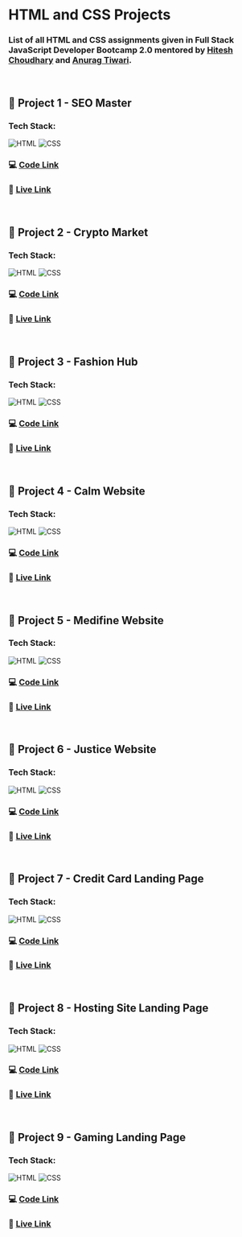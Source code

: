 # HTML and CSS Projects

### List of all HTML and CSS assignments given in Full Stack JavaScript Developer Bootcamp 2.0 mentored by [Hitesh Choudhary](https://github.com/hiteshchoudhary) and [Anurag Tiwari](https://github.com/anuragtiwarime).

<br>

## :pushpin: Project 1 - SEO Master

### Tech Stack:

![HTML](https://img.shields.io/badge/HTML5-E34F26?style=for-the-badge&logo=html5&logoColor=white)
![CSS](https://img.shields.io/badge/CSS3-1572B6?style=for-the-badge&logo=css3&logoColor=white)

### :computer: [Code Link](https://github.com/d1payan/seo-master-webpage)

### :rocket: [Live Link](https://seo-master-webpage.netlify.app)

<br>

## :pushpin: Project 2 - Crypto Market

### Tech Stack:

![HTML](https://img.shields.io/badge/HTML5-E34F26?style=for-the-badge&logo=html5&logoColor=white)
![CSS](https://img.shields.io/badge/CSS3-1572B6?style=for-the-badge&logo=css3&logoColor=white)

### :computer: [Code Link](https://github.com/d1payan/crypto-market-webpage)

### :rocket: [Live Link](https://crypto-market-webpage.netlify.app)

<br>

## :pushpin: Project 3 - Fashion Hub

### Tech Stack:

![HTML](https://img.shields.io/badge/HTML5-E34F26?style=for-the-badge&logo=html5&logoColor=white)
![CSS](https://img.shields.io/badge/CSS3-1572B6?style=for-the-badge&logo=css3&logoColor=white)

### :computer: [Code Link](https://github.com/d1payan/fashion-hub-webpage)

### :rocket: [Live Link](https://fashion-hub-webpage.netlify.app)

<br>

## :pushpin: Project 4 - Calm Website

### Tech Stack:

![HTML](https://img.shields.io/badge/HTML5-E34F26?style=for-the-badge&logo=html5&logoColor=white)
![CSS](https://img.shields.io/badge/CSS3-1572B6?style=for-the-badge&logo=css3&logoColor=white)

### :computer: [Code Link](https://github.com/d1payan/calm-webpage)

### :rocket: [Live Link](https://calm-webpage.netlify.app)

<br>

## :pushpin: Project 5 - Medifine Website

### Tech Stack:

![HTML](https://img.shields.io/badge/HTML5-E34F26?style=for-the-badge&logo=html5&logoColor=white)
![CSS](https://img.shields.io/badge/CSS3-1572B6?style=for-the-badge&logo=css3&logoColor=white)

### :computer: [Code Link](https://github.com/d1payan/medifine-webpage)

### :rocket: [Live Link](https://medifine-webpage.netlify.app)

<br>

## :pushpin: Project 6 - Justice Website

### Tech Stack:

![HTML](https://img.shields.io/badge/HTML5-E34F26?style=for-the-badge&logo=html5&logoColor=white)
![CSS](https://img.shields.io/badge/CSS3-1572B6?style=for-the-badge&logo=css3&logoColor=white)

### :computer: [Code Link](https://github.com/d1payan/justice-webpage)

### :rocket: [Live Link](https://justice-website.netlify.app)

<br>

## :pushpin: Project 7 - Credit Card Landing Page

### Tech Stack:

![HTML](https://img.shields.io/badge/HTML5-E34F26?style=for-the-badge&logo=html5&logoColor=white)
![CSS](https://img.shields.io/badge/CSS3-1572B6?style=for-the-badge&logo=css3&logoColor=white)

### :computer: [Code Link](https://github.com/d1payan/credit-card-landing-page)

### :rocket: [Live Link](https://credit-card-webpage-dipayan.netlify.app)

<br>

## :pushpin: Project 8 - Hosting Site Landing Page

### Tech Stack:

![HTML](https://img.shields.io/badge/HTML5-E34F26?style=for-the-badge&logo=html5&logoColor=white)
![CSS](https://img.shields.io/badge/CSS3-1572B6?style=for-the-badge&logo=css3&logoColor=white)

### :computer: [Code Link](https://github.com/d1payan/hosting-site-landing-page)

### :rocket: [Live Link](https://hosting-site-webpage-dipayan.netlify.app/)

<br>

## :pushpin: Project 9 - Gaming Landing Page

### Tech Stack:

![HTML](https://img.shields.io/badge/HTML5-E34F26?style=for-the-badge&logo=html5&logoColor=white)
![CSS](https://img.shields.io/badge/CSS3-1572B6?style=for-the-badge&logo=css3&logoColor=white)

### :computer: [Code Link](https://github.com/d1payan/gaming-landing-page)

### :rocket: [Live Link](https://gaming-webpage-dipayan.netlify.app/)
